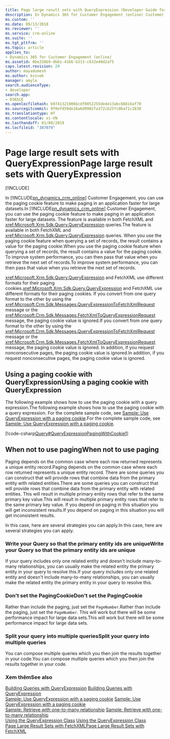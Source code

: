 ```yaml
---
title: Page large result sets with QueryExpression (Developer Guide for Dynamics 365 for Customer Engagement)| MicrosoftDocs
description: In Dynamics 365 for Customer Engagement (online) Customer Engagement, you can use the paging cookie feature to make paging in an application faster for large datasets. The feature is available in both FetchXML and QueryExpression queries
ms.custom: ''
ms.date: 09/13/2018
ms.reviewer: ''
ms.service: crm-online
ms.suite: ''
ms.tgt_pltfrm: ''
ms.topic: article
applies_to:
- Dynamics 365 for Customer Engagement (online)
ms.assetid: 0be338b9-dbb1-41b6-b313-c632e40d2af5
caps.latest.revision: 29
author: mayadumesh
ms.author: kvivek
manager: amyla
search.audienceType:
- developer
search.app:
- D365CE
ms.openlocfilehash: b9741321906bcdf0052255de4e13abc88816af70
ms.sourcegitcommit: 9f0efd59de16a6d9902fa372cb25fc0baf1c2838
ms.translationtype: HT
ms.contentlocale: vi-VN
ms.lasthandoff: 01/08/2019
ms.locfileid: "387079"
---
```

# <a name="page-large-result-sets-with-queryexpression"></a><span data-ttu-id="d164d-104">Page large result sets with QueryExpression</span><span class="sxs-lookup"><span data-stu-id="d164d-104">Page large result sets with QueryExpression</span></span>

[!INCLUDE[](../../includes/cc_applies_to_update_9_0_0.md)]

<span data-ttu-id="d164d-105">In [!INCLUDE[pn_dynamics_crm_online](../../includes/pn-dynamics-crm-online.md)] Customer Engagement, you can use the paging cookie feature to make paging in an application faster for large datasets.</span><span class="sxs-lookup"><span data-stu-id="d164d-105">In [!INCLUDE[pn_dynamics_crm_online](../../includes/pn-dynamics-crm-online.md)] Customer Engagement, you can use the paging cookie feature to make paging in an application faster for large datasets.</span></span> <span data-ttu-id="d164d-106">The feature is available in both FetchXML and <xref:Microsoft.Xrm.Sdk.Query.QueryExpression> queries.</span><span class="sxs-lookup"><span data-stu-id="d164d-106">The feature is available in both FetchXML and <xref:Microsoft.Xrm.Sdk.Query.QueryExpression> queries.</span></span> <span data-ttu-id="d164d-107">When you use the paging cookie feature when querying a set of records, the result contains a value for the paging cookie.</span><span class="sxs-lookup"><span data-stu-id="d164d-107">When you use the paging cookie feature when querying a set of records, the result contains a value for the paging cookie.</span></span> <span data-ttu-id="d164d-108">To improve system performance, you can then pass that value when you retrieve the next set of records.</span><span class="sxs-lookup"><span data-stu-id="d164d-108">To improve system performance, you can then pass that value when you retrieve the next set of records.</span></span>  
  
 <span data-ttu-id="d164d-109"><xref:Microsoft.Xrm.Sdk.Query.QueryExpression> and FetchXML use different formats for their paging cookies.</span><span class="sxs-lookup"><span data-stu-id="d164d-109"><xref:Microsoft.Xrm.Sdk.Query.QueryExpression> and FetchXML use different formats for their paging cookies.</span></span> <span data-ttu-id="d164d-110">If you convert from one query format to the other by using the <xref:Microsoft.Crm.Sdk.Messages.QueryExpressionToFetchXmlRequest> message or the <xref:Microsoft.Crm.Sdk.Messages.FetchXmlToQueryExpressionRequest> message, the paging cookie value is ignored.</span><span class="sxs-lookup"><span data-stu-id="d164d-110">If you convert from one query format to the other by using the <xref:Microsoft.Crm.Sdk.Messages.QueryExpressionToFetchXmlRequest> message or the <xref:Microsoft.Crm.Sdk.Messages.FetchXmlToQueryExpressionRequest> message, the paging cookie value is ignored.</span></span> <span data-ttu-id="d164d-111">In addition, if you request nonconsecutive pages, the paging cookie value is ignored.</span><span class="sxs-lookup"><span data-stu-id="d164d-111">In addition, if you request nonconsecutive pages, the paging cookie value is ignored.</span></span>  
  
<a name="QueryExpression"></a> 

## <a name="using-a-paging-cookie-with-queryexpression"></a><span data-ttu-id="d164d-112">Using a paging cookie with QueryExpression</span><span class="sxs-lookup"><span data-stu-id="d164d-112">Using a paging cookie with QueryExpression</span></span>  
 <span data-ttu-id="d164d-113">The following example shows how to use the paging cookie with a query expression.</span><span class="sxs-lookup"><span data-stu-id="d164d-113">The following example shows how to use the paging cookie with a query expression.</span></span> <span data-ttu-id="d164d-114">For the complete sample code, see [Sample: Use QueryExpression with a paging cookie](sample-use-queryexpression-with-a-paging-cookie.md).</span><span class="sxs-lookup"><span data-stu-id="d164d-114">For the complete sample code, see [Sample: Use QueryExpression with a paging cookie](sample-use-queryexpression-with-a-paging-cookie.md).</span></span>  
  
 [!code-csharp[Query#QueryExpressionPagingWithCookie1](../../snippets/csharp/CRMV8/query/cs/queryexpressionpagingwithcookie1.cs#queryexpressionpagingwithcookie1)]  
  
## <a name="when-not-to-use-paging"></a><span data-ttu-id="d164d-115">When not to use paging</span><span class="sxs-lookup"><span data-stu-id="d164d-115">When not to use paging</span></span> 


<span data-ttu-id="d164d-116">Paging depends on the common case where each row returned represents a unique entity record.</span><span class="sxs-lookup"><span data-stu-id="d164d-116">Paging depends on the common case where each row returned represents a unique entity record.</span></span> <span data-ttu-id="d164d-117">There are some queries you can construct that will provide rows that combine data from the primary entity with related entities.</span><span class="sxs-lookup"><span data-stu-id="d164d-117">There are some queries you can construct that will provide rows that combine data from the primary entity with related entities.</span></span> <span data-ttu-id="d164d-118">This will result in multiple primary entity rows that refer to the same primary key value.</span><span class="sxs-lookup"><span data-stu-id="d164d-118">This will result in multiple primary entity rows that refer to the same primary key value.</span></span> <span data-ttu-id="d164d-119">If you depend on paging in this situation you will get inconsistent results.</span><span class="sxs-lookup"><span data-stu-id="d164d-119">If you depend on paging in this situation you will get inconsistent results.</span></span>

<span data-ttu-id="d164d-120">In this case, here are several strategies you can apply.</span><span class="sxs-lookup"><span data-stu-id="d164d-120">In this case, here are several strategies you can apply.</span></span>

### <a name="write-your-query-so-that-the-primary-entity-ids-are-unique"></a><span data-ttu-id="d164d-121">Write your Query so that the primary entity ids are unique</span><span class="sxs-lookup"><span data-stu-id="d164d-121">Write your Query so that the primary entity ids are unique</span></span>

<span data-ttu-id="d164d-122">If your query includes only one related entity and doesn't include many-to-many relationships, you can usually make the related entity the primary entity in your query to resolve this.</span><span class="sxs-lookup"><span data-stu-id="d164d-122">If your query includes only one related entity and doesn't include many-to-many relationships, you can usually make the related entity the primary entity in your query to resolve this.</span></span>

### <a name="dont-set-the-pagingcookie"></a><span data-ttu-id="d164d-123">Don't set the PagingCookie</span><span class="sxs-lookup"><span data-stu-id="d164d-123">Don't set the PagingCookie</span></span> 

<span data-ttu-id="d164d-124">Rather than include the paging, just set the `PageNumber`.</span><span class="sxs-lookup"><span data-stu-id="d164d-124">Rather than include the paging, just set the `PageNumber`.</span></span> <span data-ttu-id="d164d-125">This will work but there will be some performance impact for large data sets.</span><span class="sxs-lookup"><span data-stu-id="d164d-125">This will work but there will be some performance impact for large data sets.</span></span>

### <a name="split-your-query-into-multiple-queries"></a><span data-ttu-id="d164d-126">Split your query into multiple queries</span><span class="sxs-lookup"><span data-stu-id="d164d-126">Split your query into multiple queries</span></span>

<span data-ttu-id="d164d-127">You can compose multiple queries which you then join the results together in your code.</span><span class="sxs-lookup"><span data-stu-id="d164d-127">You can compose multiple queries which you then join the results together in your code.</span></span>

### <a name="see-also"></a><span data-ttu-id="d164d-128">Xem thêm</span><span class="sxs-lookup"><span data-stu-id="d164d-128">See also</span></span>  
 <span data-ttu-id="d164d-129">[Building Queries with QueryExpression](build-queries-with-queryexpression.md) </span><span class="sxs-lookup"><span data-stu-id="d164d-129">[Building Queries with QueryExpression](build-queries-with-queryexpression.md) </span></span>  
 <span data-ttu-id="d164d-130">[Sample: Use QueryExpression with a paging cookie](sample-use-queryexpression-with-a-paging-cookie.md) </span><span class="sxs-lookup"><span data-stu-id="d164d-130">[Sample: Use QueryExpression with a paging cookie](sample-use-queryexpression-with-a-paging-cookie.md) </span></span>  
 <span data-ttu-id="d164d-131">[Sample: Retrieve with one-to-many relationship](sample-retrieve-with-one-to-many-relationship.md) </span><span class="sxs-lookup"><span data-stu-id="d164d-131">[Sample: Retrieve with one-to-many relationship](sample-retrieve-with-one-to-many-relationship.md) </span></span>  
 <span data-ttu-id="d164d-132">[Using the QueryExpression Class](use-queryexpression-class.md) </span><span class="sxs-lookup"><span data-stu-id="d164d-132">[Using the QueryExpression Class](use-queryexpression-class.md) </span></span>  
 [<span data-ttu-id="d164d-133">Page Large Result Sets with FetchXML</span><span class="sxs-lookup"><span data-stu-id="d164d-133">Page Large Result Sets with FetchXML</span></span>](page-large-result-sets-with-fetchxml.md)
